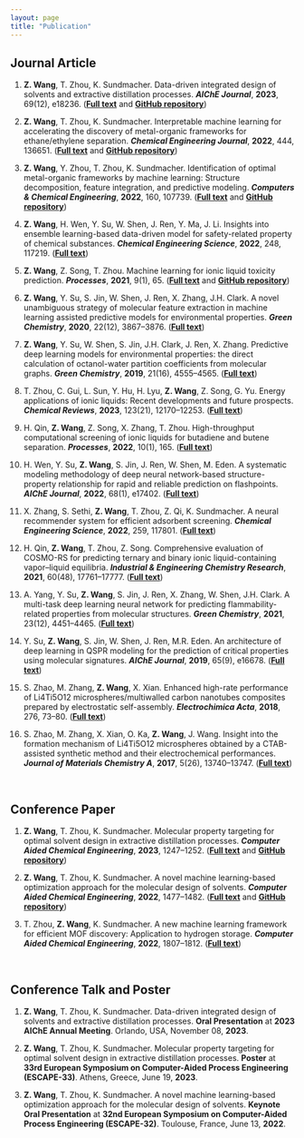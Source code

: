 ```yaml
---
layout: page
title: "Publication"
---
```


## Journal Article
1. **Z. Wang**, T. Zhou, K. Sundmacher.
   Data-driven integrated design of solvents and extractive distillation processes.
   **_AIChE Journal_**, **2023**, 69(12), e18236.
   ([**Full text**](https://doi.org/10.1002/aic.18236) and [**GitHub repository**](https://github.com/zwang1995/data-driven-CAMPD))

2. **Z. Wang**, T. Zhou, K. Sundmacher.
   Interpretable machine learning for accelerating the discovery of metal-organic frameworks for ethane/ethylene separation.
   **_Chemical Engineering Journal_**, **2022**, 444, 136651.
   ([**Full text**](https://doi.org/10.1016/j.cej.2022.136651) and [**GitHub repository**](https://github.com/zwang1995/IML-MOF))

3. **Z. Wang**, Y. Zhou, T. Zhou, K. Sundmacher.
   Identification of optimal metal-organic frameworks by machine learning: Structure decomposition, feature integration, and predictive modeling. 
   **_Computers & Chemical Engineering_**, **2022**, 160, 107739.
   ([**Full text**](https://doi.org/10.1016/j.compchemeng.2022.107739) and [**GitHub repository**](https://github.com/zwang1995/ML-MOF))

4. **Z. Wang**, H. Wen, Y. Su, W. Shen, J. Ren, Y. Ma, J. Li.
   Insights into ensemble learning-based data-driven model for safety-related property of chemical substances.
   **_Chemical Engineering Science_**, **2022**, 248, 117219.
   ([**Full text**](https://doi.org/10.1016/j.ces.2021.117219))

5. **Z. Wang**, Z. Song, T. Zhou.
   Machine learning for ionic liquid toxicity prediction.
   **_Processes_**, **2021**, 9(1), 65.
   ([**Full text**](https://doi.org/10.3390/pr9010065) and [**GitHub repository**](https://github.com/zwang1995/IL-Toxicity))

6. **Z. Wang**, Y. Su, S. Jin, W. Shen, J. Ren, X. Zhang, J.H. Clark.
    A novel unambiguous strategy of molecular feature extraction in machine learning assisted predictive models for environmental properties.
    **_Green Chemistry_**, **2020**, 22(12), 3867–3876.
    ([**Full text**](https://doi.org/10.1039/d0gc01122c))

7. **Z. Wang**, Y. Su, W. Shen, S. Jin, J.H. Clark, J. Ren, X. Zhang.
    Predictive deep learning models for environmental properties: the direct calculation of octanol-water partition coefficients from molecular graphs.
    **_Green Chemistry_**, **2019**, 21(16), 4555–4565.
    ([**Full text**](https://doi.org/10.1039/c9gc01968e))

8. T. Zhou, C. Gui, L. Sun, Y. Hu, H. Lyu, **Z. Wang**, Z. Song, G. Yu.
   Energy applications of ionic liquids: Recent developments and future prospects.
   **_Chemical Reviews_**, **2023**, 123(21), 12170–12253.
   ([**Full text**](https://doi.org/10.1021/acs.chemrev.3c00391))

9. H. Qin, **Z. Wang**, Z. Song, X. Zhang, T. Zhou.
   High-throughput computational screening of ionic liquids for butadiene and butene separation.
   **_Processes_**, **2022**, 10(1), 165.
   ([**Full text**](https://doi.org/10.3390/pr10010165))

10. H. Wen, Y. Su, **Z. Wang**, S. Jin, J. Ren, W. Shen, M. Eden.
    A systematic modeling methodology of deep neural network-based structure-property relationship for rapid and reliable prediction on flashpoints.
    **_AIChE Journal_**, **2022**, 68(1), e17402.
    ([**Full text**](https://doi.org/10.1002/aic.17402))

11. X. Zhang, S. Sethi, **Z. Wang**, T. Zhou, Z. Qi, K. Sundmacher.
   A neural recommender system for efficient adsorbent screening.
   **_Chemical Engineering Science_**, **2022**, 259, 117801.
   ([**Full text**](https://doi.org/10.1016/j.ces.2022.117801))

12. H. Qin, **Z. Wang**, T. Zhou, Z. Song.
   Comprehensive evaluation of COSMO-RS for predicting ternary and binary ionic liquid-containing vapor–liquid equilibria.
   **_Industrial & Engineering Chemistry Research_**, **2021**, 60(48), 17761–17777.
   ([**Full text**](https://doi.org/10.1021/acs.iecr.1c03940))

13. A. Yang, Y. Su, **Z. Wang**, S. Jin, J. Ren, X. Zhang, W. Shen, J.H. Clark.
    A multi-task deep learning neural network for predicting flammability-related properties from molecular structures.
    **_Green Chemistry_**, **2021**, 23(12), 4451–4465.
    ([**Full text**](https://doi.org/10.1039/d1gc00331c))

14. Y. Su, **Z. Wang**, S. Jin, W. Shen, J. Ren, M.R. Eden.
    An architecture of deep learning in QSPR modeling for the prediction of critical properties using molecular signatures.
    **_AIChE Journal_**, **2019**, 65(9), e16678.
    ([**Full text**](https://doi.org/10.1002/aic.16678))

15. S. Zhao, M. Zhang, **Z. Wang**, X. Xian.
    Enhanced high-rate performance of Li4Ti5O12 microspheres/multiwalled carbon nanotubes composites prepared by electrostatic self-assembly.
    **_Electrochimica Acta_**, **2018**, 276, 73–80.
    ([**Full text**](https://doi.org/10.1016/j.electacta.2018.04.173))

16. S. Zhao, M. Zhang, X. Xian, O. Ka, **Z. Wang**, J. Wang.
    Insight into the formation mechanism of Li4Ti5O12 microspheres obtained by a CTAB-assisted synthetic method and their electrochemical performances.
    **_Journal of Materials Chemistry A_**, **2017**, 5(26), 13740–13747.
    ([**Full text**](https://doi.org/10.1039/c7ta03734a))

<br>

## Conference Paper
1. **Z. Wang**, T. Zhou, K. Sundmacher.
   Molecular property targeting for optimal solvent design in extractive distillation processes. **_Computer Aided Chemical Engineering_**, **2023**, 1247–1252.
   ([**Full text**](https://doi.org/10.1016/B978-0-443-15274-0.50199-2) and [**GitHub repository**](https://github.com/zwang1995/data-driven-CAMPD))

2. **Z. Wang**, T. Zhou, K. Sundmacher.
   A novel machine learning-based optimization approach for the molecular design of solvents. **_Computer Aided Chemical Engineering_**, **2022**, 1477–1482.
   ([**Full text**](https://doi.org/10.1016/B978-0-323-95879-0.50247-2) and [**GitHub repository**](https://github.com/zwang1995/solvent-VAE-NLP))

3. T. Zhou, **Z. Wang**, K. Sundmacher.
   A new machine learning framework for efficient MOF discovery: Application to hydrogen storage. **_Computer Aided Chemical Engineering_**, **2022**, 1807–1812.
   ([**Full text**](https://doi.org/10.1016/B978-0-323-85159-6.50301-8))

<br>

## Conference Talk and Poster
1. **Z. Wang**, T. Zhou, K. Sundmacher.
   Data-driven integrated design of solvents and extractive distillation processes. 
   **Oral Presentation** at **2023 AIChE Annual Meeting**. Orlando, USA, November 08, **2023**.

2. **Z. Wang**, T. Zhou, K. Sundmacher.
   Molecular property targeting for optimal solvent design in extractive distillation processes. 
   **Poster** at **33rd European Symposium on Computer-Aided Process Engineering (ESCAPE-33)**. Athens, Greece, June 19, **2023**.

3. **Z. Wang**, T. Zhou, K. Sundmacher. 
   A novel machine learning-based optimization approach for the molecular design of solvents. 
   **Keynote Oral Presentation** at **32nd European Symposium on Computer-Aided Process Engineering (ESCAPE-32)**. Toulouse, France, June 13, **2022**.

